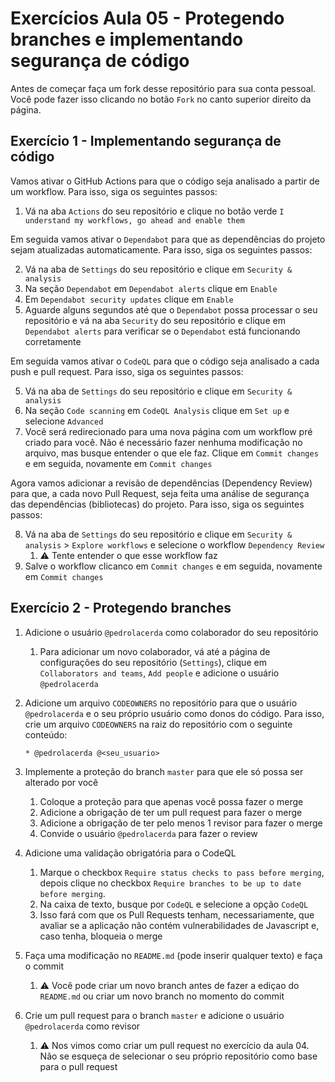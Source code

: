 # Exercícios Aula 05 - Protegendo branches e implementando segurança de código

Antes de começar faça um fork desse repositório para sua conta pessoal. Você pode fazer isso clicando no botão `Fork` no canto superior direito da página.

## Exercício 1 - Implementando segurança de código

Vamos ativar o GitHub Actions para que o código seja analisado a partir de um workflow. Para isso, siga os seguintes passos:

1. Vá na aba `Actions` do seu repositório e clique no botão verde `I understand my workflows, go ahead and enable them`

Em seguida vamos ativar o `Dependabot` para que as dependências do projeto sejam atualizadas automaticamente. Para isso, siga os seguintes passos:

2. Vá na aba de `Settings` do seu repositório e clique em `Security & analysis`
3. Na seção `Dependabot` em `Dependabot alerts` clique em `Enable`
4. Em `Dependabot security updates` clique em `Enable`
5. Aguarde alguns segundos até que o `Dependabot` possa processar o seu repositório e vá na aba `Security` do seu repositório e clique em `Dependabot alerts` para verificar se o `Dependabot` está funcionando corretamente

Em seguida vamos ativar o `CodeQL` para que o código seja analisado a cada push e pull request. Para isso, siga os seguintes passos:

5. Vá na aba de `Settings` do seu repositório e clique em `Security & analysis`
6. Na seção `Code scanning` em `CodeQL Analysis` clique em `Set up` e selecione `Advanced`
7. Você será redirecionado para uma nova página com um workflow pré criado para você. Não é necessário fazer nenhuma modificação no arquivo, mas busque entender o que ele faz. Clique em `Commit changes` e em seguida, novamente em `Commit changes`

Agora vamos adicionar a revisão de dependências (Dependency Review) para que, a cada novo Pull Request, seja feita uma análise de segurança das dependências (bibliotecas) do projeto. Para isso, siga os seguintes passos:

8. Vá na aba de `Settings` do seu repositório e clique em `Security & analysis` > `Explore workflows` e selecione o workflow `Dependency Review`
   1. :warning: Tente entender o que esse workflow faz
9.  Salve o workflow clicanco em `Commit changes` e em seguida, novamente em `Commit changes`

## Exercício 2 - Protegendo branches

1. Adicione o usuário `@pedrolacerda` como colaborador do seu repositório
   1. Para adicionar um novo colaborador, vá até a página de configurações do seu repositório (`Settings`), clique em `Collaborators and teams`, `Add people` e adicione o usuário `@pedrolacerda`
2. Adicione um arquivo `CODEOWNERS` no repositório para que o usuário `@pedrolacerda` e o seu próprio usuário como donos do código. Para isso, crie um arquivo `CODEOWNERS` na raiz do repositório com o seguinte conteúdo:
   
   ```
   * @pedrolacerda @<seu_usuario>
   ```
   
3. Implemente a proteção do branch `master` para que ele só possa ser alterado por você
   1. Coloque a proteção para que apenas você possa fazer o merge
   2. Adicione a obrigação de ter um pull request para fazer o merge
   3. Adicione a obrigação de ter pelo menos 1 revisor para fazer o merge
   4. Convide o usuário `@pedrolacerda` para fazer o review
4. Adicione uma validação obrigatória para o CodeQL
   1. Marque o checkbox `Require status checks to pass before merging`, depois clique no checkbox `Require branches to be up to date before merging`.
   2. Na caixa de texto, busque por `CodeQL` e selecione a opção `CodeQL`
   3. Isso fará com que os Pull Requests tenham, necessariamente, que avaliar se a aplicação não contém vulnerabilidades de Javascript e, caso tenha, bloqueia o merge
5. Faça uma modificação no `README.md` (pode inserir qualquer texto) e faça o commit
   1. :warning: Você pode criar um novo branch antes de fazer a ediçao do `README.md` ou criar um novo branch no momento do commit
6. Crie um pull request para o branch `master` e adicione o usuário `@pedrolacerda` como revisor
   1. :warning: Nos vimos como criar um pull request no exercício da aula 04. Não se esqueça de selecionar o seu próprio repositório como base para o pull request
